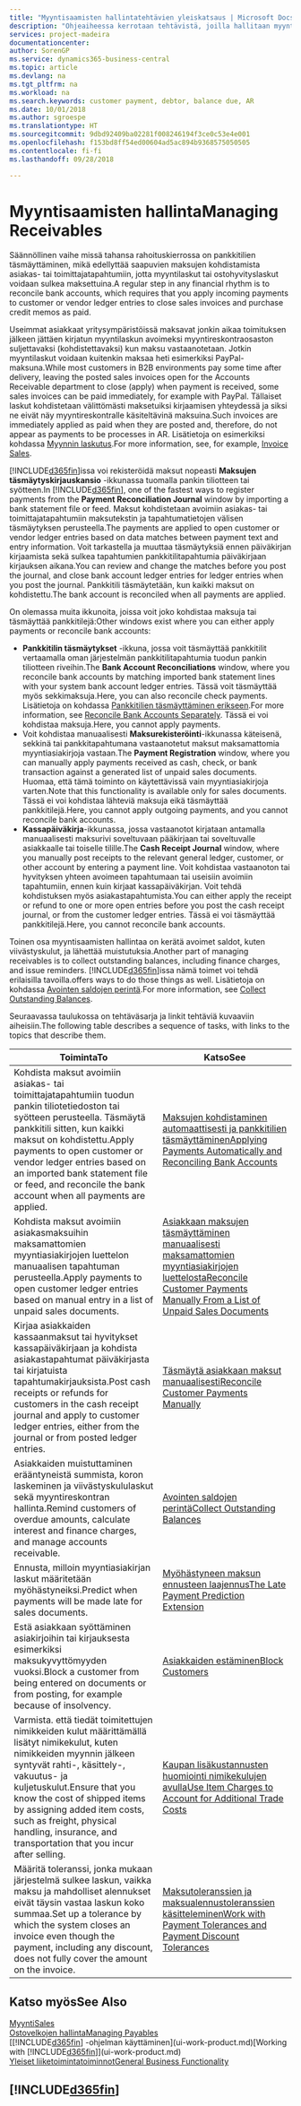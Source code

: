 ```yaml
---
title: "Myyntisaamisten hallintatehtävien yleiskatsaus | Microsoft Docs"
description: "Ohjeaiheessa kerrotaan tehtävistä, joilla hallitaan myyntisaamisia ja kohdistetaan maksuja asiakas- ja toimittajatapahtumiin."
services: project-madeira
documentationcenter: 
author: SorenGP
ms.service: dynamics365-business-central
ms.topic: article
ms.devlang: na
ms.tgt_pltfrm: na
ms.workload: na
ms.search.keywords: customer payment, debtor, balance due, AR
ms.date: 10/01/2018
ms.author: sgroespe
ms.translationtype: HT
ms.sourcegitcommit: 9dbd92409ba02281f008246194f3ce0c53e4e001
ms.openlocfilehash: f153bd8ff54ed00604ad5ac894b9368575050505
ms.contentlocale: fi-fi
ms.lasthandoff: 09/28/2018

---
```

# <a name="managing-receivables"></a><span data-ttu-id="18a3e-103">Myyntisaamisten hallinta</span><span class="sxs-lookup"><span data-stu-id="18a3e-103">Managing Receivables</span></span>
<span data-ttu-id="18a3e-104">Säännöllinen vaihe missä tahansa rahoituskierrossa on pankkitilien täsmäyttäminen, mikä edellyttää saapuvien maksujen kohdistamista asiakas- tai toimittajatapahtumiin, jotta myyntilaskut tai ostohyvityslaskut voidaan sulkea maksettuina.</span><span class="sxs-lookup"><span data-stu-id="18a3e-104">A regular step in any financial rhythm is to reconcile bank accounts, which requires that you apply incoming payments to customer or vendor ledger entries to close sales invoices and purchase credit memos as paid.</span></span>

<span data-ttu-id="18a3e-105">Useimmat asiakkaat yritysympäristöissä maksavat jonkin aikaa toimituksen jälkeen jättäen kirjatun myyntilaskun avoimeksi myyntireskontraosaston suljettavaksi (kohdistettavaksi) kun maksu vastaanotetaan. Jotkin myyntilaskut voidaan kuitenkin maksaa heti esimerkiksi PayPal-maksuna.</span><span class="sxs-lookup"><span data-stu-id="18a3e-105">While most customers in B2B environments pay some time after delivery, leaving the posted sales invoices open for the Accounts Receivable department to close (apply) when payment is received, some sales invoices can be paid immediately, for example with PayPal.</span></span> <span data-ttu-id="18a3e-106">Tällaiset laskut kohdistetaan välittömästi maksetuiksi kirjaamisen yhteydessä ja siksi ne eivät näy myyntireskontralle käsiteltävinä maksuina.</span><span class="sxs-lookup"><span data-stu-id="18a3e-106">Such invoices are immediately applied as paid when they are posted and, therefore, do not appear as payments to be processes in AR.</span></span> <span data-ttu-id="18a3e-107">Lisätietoja on esimerkiksi kohdassa [Myynnin laskutus](sales-how-invoice-sales.md).</span><span class="sxs-lookup"><span data-stu-id="18a3e-107">For more information, see, for example, [Invoice Sales](sales-how-invoice-sales.md).</span></span>  

<span data-ttu-id="18a3e-108">[!INCLUDE[d365fin](includes/d365fin_md.md)]issa voi rekisteröidä maksut nopeasti **Maksujen täsmäytyskirjauskansio** -ikkunassa tuomalla pankin tiliotteen tai syötteen.</span><span class="sxs-lookup"><span data-stu-id="18a3e-108">In [!INCLUDE[d365fin](includes/d365fin_md.md)], one of the fastest ways to register payments from the **Payment Reconciliation Journal** window by importing a bank statement file or feed.</span></span> <span data-ttu-id="18a3e-109">Maksut kohdistetaan avoimiin asiakas- tai toimittajatapahtumiin maksutekstin ja tapahtumatietojen välisen täsmäytyksen perusteella.</span><span class="sxs-lookup"><span data-stu-id="18a3e-109">The payments are applied to open customer or vendor ledger entries based on data matches between payment text and entry information.</span></span> <span data-ttu-id="18a3e-110">Voit tarkastella ja muuttaa täsmäytyksiä ennen päiväkirjan kirjaamista sekä sulkea tapahtumien pankkitilitapahtumia päiväkirjaan kirjauksen aikana.</span><span class="sxs-lookup"><span data-stu-id="18a3e-110">You can review and change the matches before you post the journal, and close bank account ledger entries for ledger entries when you post the journal.</span></span> <span data-ttu-id="18a3e-111">Pankkitili täsmäytetään, kun kaikki maksut on kohdistettu.</span><span class="sxs-lookup"><span data-stu-id="18a3e-111">The bank account is reconciled when all payments are applied.</span></span>

<span data-ttu-id="18a3e-112">On olemassa muita ikkunoita, joissa voit joko kohdistaa maksuja tai täsmäyttää pankkitilejä:</span><span class="sxs-lookup"><span data-stu-id="18a3e-112">Other windows exist where you can either apply payments or reconcile bank accounts:</span></span>

* <span data-ttu-id="18a3e-113">**Pankkitilin täsmäytykset** -ikkuna, jossa voit täsmäyttää pankkitilit vertaamalla oman järjestelmän pankkitilitapahtumia tuodun pankin tiliotteen riveihin.</span><span class="sxs-lookup"><span data-stu-id="18a3e-113">The **Bank Account Reconciliations** window, where you reconcile bank accounts by matching imported bank statement lines with your system bank account ledger entries.</span></span> <span data-ttu-id="18a3e-114">Tässä voit täsmäyttää myös sekkimaksuja.</span><span class="sxs-lookup"><span data-stu-id="18a3e-114">Here, you can also reconcile check payments.</span></span> <span data-ttu-id="18a3e-115">Lisätietoja on kohdassa [Pankkitilien täsmäyttäminen erikseen](bank-how-reconcile-bank-accounts-separately.md).</span><span class="sxs-lookup"><span data-stu-id="18a3e-115">For more information, see [Reconcile Bank Accounts Separately](bank-how-reconcile-bank-accounts-separately.md).</span></span> <span data-ttu-id="18a3e-116">Tässä ei voi kohdistaa maksuja.</span><span class="sxs-lookup"><span data-stu-id="18a3e-116">Here, you cannot apply payments.</span></span>
* <span data-ttu-id="18a3e-117">Voit kohdistaa manuaalisesti **Maksurekisteröinti**-ikkunassa käteisenä, sekkinä tai pankkitapahtumana vastaanotetut maksut maksamattomia myyntiasiakirjoja vastaan.</span><span class="sxs-lookup"><span data-stu-id="18a3e-117">The **Payment Registration** window, where you can manually apply payments received as cash, check, or bank transaction against a generated list of unpaid sales documents.</span></span> <span data-ttu-id="18a3e-118">Huomaa, että tämä toiminto on käytettävissä vain myyntiasiakirjoja varten.</span><span class="sxs-lookup"><span data-stu-id="18a3e-118">Note that this functionality is available only for sales documents.</span></span> <span data-ttu-id="18a3e-119">Tässä ei voi kohdistaa lähteviä maksuja eikä täsmäyttää pankkitilejä.</span><span class="sxs-lookup"><span data-stu-id="18a3e-119">Here, you cannot apply outgoing payments, and you cannot reconcile bank accounts.</span></span>
* <span data-ttu-id="18a3e-120">**Kassapäiväkirja**-ikkunassa, jossa vastaanotot kirjataan antamalla manuaalisesti maksurivi soveltuvaan pääkirjaan tai soveltuvalle asiakkaalle tai toiselle tilille.</span><span class="sxs-lookup"><span data-stu-id="18a3e-120">The **Cash Receipt Journal** window, where you manually post receipts to the relevant general ledger, customer, or other account by entering a payment line.</span></span> <span data-ttu-id="18a3e-121">Voit kohdistaa vastaanoton tai hyvityksen yhteen avoimeen tapahtumaan tai useisiin avoimiin tapahtumiin, ennen kuin kirjaat kassapäiväkirjan. Voit tehdä kohdistuksen myös asiakastapahtumista.</span><span class="sxs-lookup"><span data-stu-id="18a3e-121">You can either apply the receipt or refund to one or more open entries before you post the cash receipt journal, or from the customer ledger entries.</span></span> <span data-ttu-id="18a3e-122">Tässä ei voi täsmäyttää pankkitilejä.</span><span class="sxs-lookup"><span data-stu-id="18a3e-122">Here, you cannot reconcile bank accounts.</span></span>  

<span data-ttu-id="18a3e-123">Toinen osa myyntisaamisten hallintaa on kerätä avoimet saldot, kuten viivästyskulut, ja lähettää muistutuksia.</span><span class="sxs-lookup"><span data-stu-id="18a3e-123">Another part of managing receivables is to collect outstanding balances, including finance charges, and issue reminders.</span></span> [!INCLUDE[d365fin](includes/d365fin_md.md)]<span data-ttu-id="18a3e-124">issa nämä toimet voi tehdä erilaisilla tavoilla.</span><span class="sxs-lookup"><span data-stu-id="18a3e-124">offers ways to do those things as well.</span></span> <span data-ttu-id="18a3e-125">Lisätietoja on kohdassa [Avointen saldojen perintä](receivables-collect-outstanding-balances.md).</span><span class="sxs-lookup"><span data-stu-id="18a3e-125">For more information, see [Collect Outstanding Balances](receivables-collect-outstanding-balances.md).</span></span>  

<span data-ttu-id="18a3e-126">Seuraavassa taulukossa on tehtäväsarja ja linkit tehtäviä kuvaaviin aiheisiin.</span><span class="sxs-lookup"><span data-stu-id="18a3e-126">The following table describes a sequence of tasks, with links to the topics that describe them.</span></span>  

| <span data-ttu-id="18a3e-127">Toiminta</span><span class="sxs-lookup"><span data-stu-id="18a3e-127">To</span></span> | <span data-ttu-id="18a3e-128">Katso</span><span class="sxs-lookup"><span data-stu-id="18a3e-128">See</span></span> |
| --- | --- |
| <span data-ttu-id="18a3e-129">Kohdista maksut avoimiin asiakas- tai toimittajatapahtumiin tuodun pankin tiliotetiedoston tai syötteen perusteella. Täsmäytä pankkitili sitten, kun kaikki maksut on kohdistettu.</span><span class="sxs-lookup"><span data-stu-id="18a3e-129">Apply payments to open customer or vendor ledger entries based on an imported bank statement file or feed, and reconcile the bank account when all payments are applied.</span></span> |[<span data-ttu-id="18a3e-130">Maksujen kohdistaminen automaattisesti ja pankkitilien täsmäyttäminen</span><span class="sxs-lookup"><span data-stu-id="18a3e-130">Applying Payments Automatically and Reconciling Bank Accounts</span></span>](receivables-apply-payments-auto-reconcile-bank-accounts.md) |
| <span data-ttu-id="18a3e-131">Kohdista maksut avoimiin asiakasmaksuihin maksamattomien myyntiasiakirjojen luettelon manuaalisen tapahtuman perusteella.</span><span class="sxs-lookup"><span data-stu-id="18a3e-131">Apply payments to open customer ledger entries based on manual entry in a list of unpaid sales documents.</span></span> |[<span data-ttu-id="18a3e-132">Asiakkaan maksujen täsmäyttäminen manuaalisesti maksamattomien myyntiasiakirjojen luettelosta</span><span class="sxs-lookup"><span data-stu-id="18a3e-132">Reconcile Customer Payments Manually From a List of Unpaid Sales Documents</span></span>](receivables-how-reconcile-customer-payments-list-unpaid-sales-documents.md) |
| <span data-ttu-id="18a3e-133">Kirjaa asiakkaiden kassaanmaksut tai hyvitykset kassapäiväkirjaan ja kohdista asiakastapahtumat päiväkirjasta tai kirjatuista tapahtumakirjauksista.</span><span class="sxs-lookup"><span data-stu-id="18a3e-133">Post cash receipts or refunds for customers in the cash receipt journal and apply to customer ledger entries, either from the journal or from posted ledger entries.</span></span> |[<span data-ttu-id="18a3e-134">Täsmäytä asiakkaan maksut manuaalisesti</span><span class="sxs-lookup"><span data-stu-id="18a3e-134">Reconcile Customer Payments Manually</span></span>](receivables-how-apply-sales-transactions-manually.md) |
| <span data-ttu-id="18a3e-135">Asiakkaiden muistuttaminen erääntyneistä summista, koron laskeminen ja viivästyskululaskut sekä myyntireskontran hallinta.</span><span class="sxs-lookup"><span data-stu-id="18a3e-135">Remind customers of overdue amounts, calculate interest and finance charges, and manage accounts receivable.</span></span> |[<span data-ttu-id="18a3e-136">Avointen saldojen perintä</span><span class="sxs-lookup"><span data-stu-id="18a3e-136">Collect Outstanding Balances</span></span>](receivables-collect-outstanding-balances.md) |
| <span data-ttu-id="18a3e-137">Ennusta, milloin myyntiasiakirjan laskut määritetään myöhästyneiksi.</span><span class="sxs-lookup"><span data-stu-id="18a3e-137">Predict when payments will be made late for sales documents.</span></span> | [<span data-ttu-id="18a3e-138">Myöhästyneen maksun ennusteen laajennus</span><span class="sxs-lookup"><span data-stu-id="18a3e-138">The Late Payment Prediction Extension</span></span>](ui-extensions-late-payment-prediction.md) |
|<span data-ttu-id="18a3e-139">Estä asiakkaan syöttäminen asiakirjoihin tai kirjauksesta esimerkiksi maksukyvyttömyyden vuoksi.</span><span class="sxs-lookup"><span data-stu-id="18a3e-139">Block a customer from being entered on documents or from posting, for example because of insolvency.</span></span>|[<span data-ttu-id="18a3e-140">Asiakkaiden estäminen</span><span class="sxs-lookup"><span data-stu-id="18a3e-140">Block Customers</span></span>](receivables-how-block-customers.md)|
|<span data-ttu-id="18a3e-141">Varmista. että tiedät toimitettujen nimikkeiden kulut määrittämällä lisätyt nimikekulut, kuten nimikkeiden myynnin jälkeen syntyvät rahti-, käsittely-, vakuutus- ja kuljetuskulut.</span><span class="sxs-lookup"><span data-stu-id="18a3e-141">Ensure that you know the cost of shipped items by assigning added item costs, such as freight, physical handling, insurance, and transportation that you incur after selling.</span></span>|[<span data-ttu-id="18a3e-142">Kaupan lisäkustannusten huomiointi nimikekulujen avulla</span><span class="sxs-lookup"><span data-stu-id="18a3e-142">Use Item Charges to Account for Additional Trade Costs</span></span>](payables-how-assign-item-charges.md)|
|<span data-ttu-id="18a3e-143">Määritä toleranssi, jonka mukaan järjestelmä sulkee laskun, vaikka maksu ja mahdolliset alennukset eivät täysin vastaa laskun koko summaa.</span><span class="sxs-lookup"><span data-stu-id="18a3e-143">Set up a tolerance by which the system closes an invoice even though the payment, including any discount, does not fully cover the amount on the invoice.</span></span>|[<span data-ttu-id="18a3e-144">Maksutoleranssien ja maksualennustoleranssien käsitteleminen</span><span class="sxs-lookup"><span data-stu-id="18a3e-144">Work with Payment Tolerances and Payment Discount Tolerances</span></span>](finance-payment-tolerance-and-payment-discount-tolerance.md)|
## <a name="see-also"></a><span data-ttu-id="18a3e-145">Katso myös</span><span class="sxs-lookup"><span data-stu-id="18a3e-145">See Also</span></span>
[<span data-ttu-id="18a3e-146">Myynti</span><span class="sxs-lookup"><span data-stu-id="18a3e-146">Sales</span></span>](sales-manage-sales.md)  
[<span data-ttu-id="18a3e-147">Ostovelkojen hallinta</span><span class="sxs-lookup"><span data-stu-id="18a3e-147">Managing Payables</span></span>](payables-manage-payables.md)  
<span data-ttu-id="18a3e-148">[[!INCLUDE[d365fin](includes/d365fin_md.md)] -ohjelman käyttäminen](ui-work-product.md)</span><span class="sxs-lookup"><span data-stu-id="18a3e-148">[Working with [!INCLUDE[d365fin](includes/d365fin_md.md)]](ui-work-product.md)</span></span>  
[<span data-ttu-id="18a3e-149">Yleiset liiketoimintatoiminnot</span><span class="sxs-lookup"><span data-stu-id="18a3e-149">General Business Functionality</span></span>](ui-across-business-areas.md)

## [!INCLUDE[d365fin](includes/free_trial_md.md)]  

